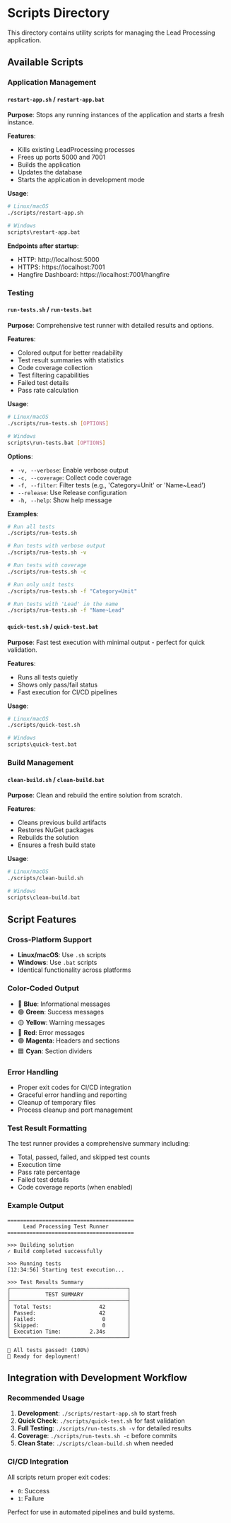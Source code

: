 # Scripts Directory

This directory contains utility scripts for managing the Lead Processing application.

## Available Scripts

### Application Management

#### `restart-app.sh` / `restart-app.bat`
**Purpose**: Stops any running instances of the application and starts a fresh instance.

**Features**:
- Kills existing LeadProcessing processes
- Frees up ports 5000 and 7001
- Builds the application
- Updates the database
- Starts the application in development mode

**Usage**:
```bash
# Linux/macOS
./scripts/restart-app.sh

# Windows
scripts\restart-app.bat
```

**Endpoints after startup**:
- HTTP: http://localhost:5000
- HTTPS: https://localhost:7001
- Hangfire Dashboard: https://localhost:7001/hangfire

### Testing

#### `run-tests.sh` / `run-tests.bat`
**Purpose**: Comprehensive test runner with detailed results and options.

**Features**:
- Colored output for better readability
- Test result summaries with statistics
- Code coverage collection
- Test filtering capabilities
- Failed test details
- Pass rate calculation

**Usage**:
```bash
# Linux/macOS
./scripts/run-tests.sh [OPTIONS]

# Windows
scripts\run-tests.bat [OPTIONS]
```

**Options**:
- `-v, --verbose`: Enable verbose output
- `-c, --coverage`: Collect code coverage
- `-f, --filter`: Filter tests (e.g., 'Category=Unit' or 'Name~Lead')
- `--release`: Use Release configuration
- `-h, --help`: Show help message

**Examples**:
```bash
# Run all tests
./scripts/run-tests.sh

# Run tests with verbose output
./scripts/run-tests.sh -v

# Run tests with coverage
./scripts/run-tests.sh -c

# Run only unit tests
./scripts/run-tests.sh -f "Category=Unit"

# Run tests with 'Lead' in the name
./scripts/run-tests.sh -f "Name~Lead"
```

#### `quick-test.sh` / `quick-test.bat`
**Purpose**: Fast test execution with minimal output - perfect for quick validation.

**Features**:
- Runs all tests quietly
- Shows only pass/fail status
- Fast execution for CI/CD pipelines

**Usage**:
```bash
# Linux/macOS
./scripts/quick-test.sh

# Windows
scripts\quick-test.bat
```

### Build Management

#### `clean-build.sh` / `clean-build.bat`
**Purpose**: Clean and rebuild the entire solution from scratch.

**Features**:
- Cleans previous build artifacts
- Restores NuGet packages
- Rebuilds the solution
- Ensures a fresh build state

**Usage**:
```bash
# Linux/macOS
./scripts/clean-build.sh

# Windows
scripts\clean-build.bat
```

## Script Features

### Cross-Platform Support
- **Linux/macOS**: Use `.sh` scripts
- **Windows**: Use `.bat` scripts
- Identical functionality across platforms

### Color-Coded Output
- 🔵 **Blue**: Informational messages
- 🟢 **Green**: Success messages
- 🟡 **Yellow**: Warning messages
- 🔴 **Red**: Error messages
- 🟣 **Magenta**: Headers and sections
- 🟦 **Cyan**: Section dividers

### Error Handling
- Proper exit codes for CI/CD integration
- Graceful error handling and reporting
- Cleanup of temporary files
- Process cleanup and port management

### Test Result Formatting
The test runner provides a comprehensive summary including:
- Total, passed, failed, and skipped test counts
- Execution time
- Pass rate percentage
- Failed test details
- Code coverage reports (when enabled)

### Example Output
```
========================================
     Lead Processing Test Runner
========================================

>>> Building solution
✓ Build completed successfully

>>> Running tests
[12:34:56] Starting test execution...

>>> Test Results Summary
┌─────────────────────────────────────┐
│           TEST SUMMARY              │
├─────────────────────────────────────┤
│ Total Tests:               42       │
│ Passed:                    42       │
│ Failed:                     0       │
│ Skipped:                    0       │
│ Execution Time:         2.34s       │
└─────────────────────────────────────┘

🎉 All tests passed! (100%)
🚀 Ready for deployment!
```

## Integration with Development Workflow

### Recommended Usage
1. **Development**: `./scripts/restart-app.sh` to start fresh
2. **Quick Check**: `./scripts/quick-test.sh` for fast validation
3. **Full Testing**: `./scripts/run-tests.sh -v` for detailed results
4. **Coverage**: `./scripts/run-tests.sh -c` before commits
5. **Clean State**: `./scripts/clean-build.sh` when needed

### CI/CD Integration
All scripts return proper exit codes:
- `0`: Success
- `1`: Failure

Perfect for use in automated pipelines and build systems.